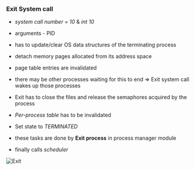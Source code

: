 ### Exit System call

- *system call number = 10* & *int 10*
- arguments - PID
- has to update/clear OS data structures of the terminating process
- detach memory pages allocated from its address space
- page table entries are invalidated

- there may be other processes waiting for this to end
=> Exit system call wakes up those processes

- Exit has to close the files and release the semaphores acquired by the process
- *Per-process table* has to be invalidated

- Set state to *TERMINATED*

- these tasks are done by **Exit process** in process manager module

- finally calls *scheduler*

![Exit](https://exposnitc.github.io/img/roadmap/exit.png)